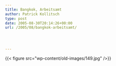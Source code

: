 ```yaml
---
title: Bangkok, Arbeitsamt
author: Patrick Kollitsch
type: post
date: 2005-08-30T20:14:26+00:00
url: /2005/08/bangkok-arbeitsamt/




---
```

{{< figure src="wp-content/old-images/149.jpg" />}}
